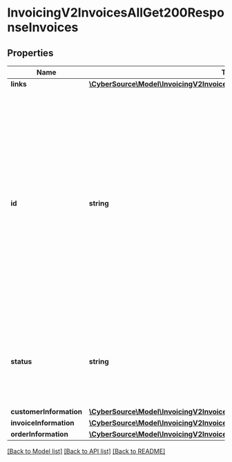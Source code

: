 # InvoicingV2InvoicesAllGet200ResponseInvoices

## Properties
Name | Type | Description | Notes
------------ | ------------- | ------------- | -------------
**links** | [**\CyberSource\Model\InvoicingV2InvoicesAllGet200ResponseLinks1**](InvoicingV2InvoicesAllGet200ResponseLinks1.md) |  | [optional] 
**id** | **string** | An unique identification number generated by Cybersource to identify the submitted request. Returned by all services. It is also appended to the endpoint of the resource. On incremental authorizations, this value with be the same as the identification number returned in the original authorization response. | [optional] 
**status** | **string** | The status of the invoice.  Possible values: - DRAFT - CREATED - SENT - PARTIAL - PAID - CANCELED | [optional] 
**customerInformation** | [**\CyberSource\Model\InvoicingV2InvoicesAllGet200ResponseCustomerInformation**](InvoicingV2InvoicesAllGet200ResponseCustomerInformation.md) |  | [optional] 
**invoiceInformation** | [**\CyberSource\Model\InvoicingV2InvoicesAllGet200ResponseInvoiceInformation**](InvoicingV2InvoicesAllGet200ResponseInvoiceInformation.md) |  | [optional] 
**orderInformation** | [**\CyberSource\Model\InvoicingV2InvoicesAllGet200ResponseOrderInformation**](InvoicingV2InvoicesAllGet200ResponseOrderInformation.md) |  | [optional] 

[[Back to Model list]](../README.md#documentation-for-models) [[Back to API list]](../README.md#documentation-for-api-endpoints) [[Back to README]](../README.md)


